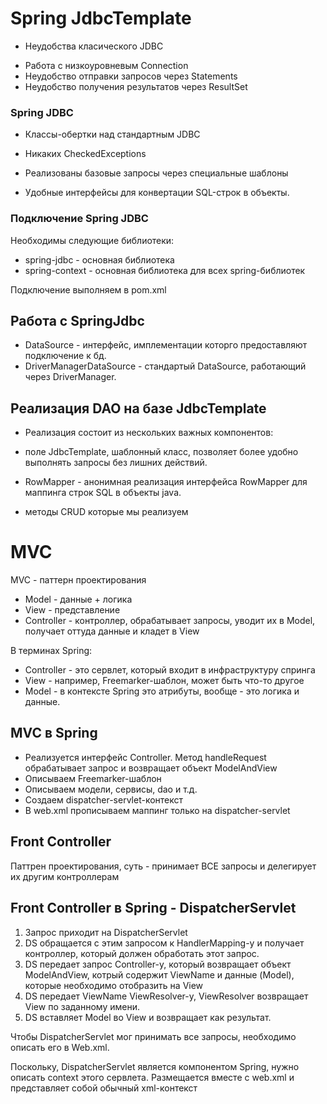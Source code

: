 # Spring JdbcTemplate

* Неудобства класического JDBC

- Работа с низкоуровневым Connection
- Неудобство отправки запросов через Statements
- Неудобство получения результатов через ResultSet

### Spring JDBC

* Классы-обертки над стандартным JDBC

* Никаких CheckedExceptions
* Реализованы базовые запросы через специальные шаблоны
* Удобные интерфейсы для конвертации SQL-строк в объекты.

### Подключение Spring JDBC

Необходимы следующие библиотеки:

* spring-jdbc - основная библиотека
* spring-context - основная библиотека для всех spring-библиотек

Подключение выполняем в pom.xml

## Работа с SpringJdbc

* DataSource - интерфейс, имплементации которго предоставляют подключение к бд.
* DriverManagerDataSource - стандартый DataSource, работающий через DriverManager.

## Реализация DAO на базе JdbcTemplate

* Реализация состоит из нескольких важных компонентов:

- поле JdbcTemplate, шаблонный класс, позволяет более удобно выполнять запросы без лишних действий.

- RowMapper - анонимная реализация интерфейса RowMapper для маппинга строк SQL в объекты java.

- методы CRUD которые мы реализуем

# MVC

MVC - паттерн проектирования

- Model - данные + логика
- View - представление
- Controller - контроллер, обрабатывает запросы, уводит их в Model, получает оттуда данные и кладет в View

В терминах Spring:
- Controller - это сервлет, который входит в инфраструктуру спринга
- View - например, Freemarker-шаблон, может быть что-то другое
- Model - в контексте Spring это атрибуты, вообще - это логика и данные.

## MVC в Spring

* Реализуется интерфейс Controller. Метод handleRequest обрабатывает запрос и возвращает объект ModelAndView
* Описываем Freemarker-шаблон
* Описываем модели, сервисы, dao и т.д.
* Создаем dispatcher-servlet-контекст
* В web.xml прописываем маппинг только на dispatcher-servlet

## Front Controller
Паттрен проектирования, суть - принимает ВСЕ запросы и делегирует их другим контроллерам

## Front Controller в Spring - DispatcherServlet

1. Запрос приходит на DispatcherServlet
2. DS обращается с этим запросом к HandlerMapping-у и получает контроллер, который должен обработать этот запрос.
3. DS передает запрос Controller-у, который возвращает объект ModelAndView, котрый содержит ViewName и данные (Model), которые необходимо отобразить на View
4. DS передает ViewName ViewResolver-у, ViewResolver возвращает View по заданному имени.
5. DS вставляет Model во View и возвращает как результат.

Чтобы DispatcherServlet мог принимать все запросы, необходимо описать его в Web.xml.

Поскольку, DispatcherServlet является компонентом Spring, нужно описать context этого сервлета.
Размещается вместе с web.xml и представляет собой обычный xml-контекст
